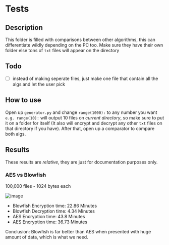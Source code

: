 # Tests

## Description
This folder is filled with comparisons between other algorithms, this can differentiate wildly depending on the PC too. Make sure they have their own folder else tons of `txt` files will appear on the directory

## Todo
- [ ] instead of making seperate files, just make one file that contain all the algs and let the user pick

## How to use
Open up `generator.py` and change `range(1000):` to any number you want `e.g. range(10):` will output 10 files on *current directory*, so make sure to put it on a folder for itself (It also will encrypt and decrypt any other `txt` files on that directory if you have). After that, open up a comparator to compare both algs.

## Results
These results are *relative*, they are just for documentation purposes only.

### AES vs Blowfish
100,000 files - 1024 bytes each

![image](https://user-images.githubusercontent.com/94969176/209466151-4c896bfd-4be4-496c-9e77-56a618f2817a.png)

- Blowfish Encryption time: 22.86 Minutes
- Blowfish Decryption time: 4.34 Minutes
- AES Encryption time: 43.8 Minutes
- AES Encryption time: 36.73 Minutes

Conclusion: Blowfish is far better than AES when presented with huge amount of data, which is what we need.
